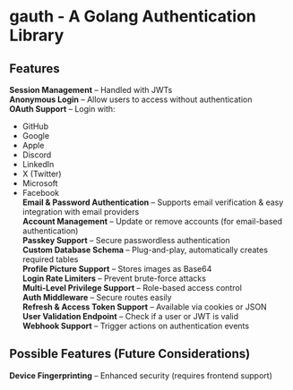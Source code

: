 # gauth - A Golang Authentication Library

## Features

**Session Management** – Handled with JWTs  
**Anonymous Login** – Allow users to access without authentication  
**OAuth Support** – Login with:

- GitHub
- Google
- Apple
- Discord
- LinkedIn
- X (Twitter)
- Microsoft
- Facebook  
  **Email & Password Authentication** – Supports email verification & easy integration with email providers  
  **Account Management** – Update or remove accounts (for email-based authentication)  
  **Passkey Support** – Secure passwordless authentication  
  **Custom Database Schema** – Plug-and-play, automatically creates required tables  
  **Profile Picture Support** – Stores images as Base64  
  **Login Rate Limiters** – Prevent brute-force attacks  
  **Multi-Level Privilege Support** – Role-based access control  
  **Auth Middleware** – Secure routes easily  
  **Refresh & Access Token Support** – Available via cookies or JSON  
  **User Validation Endpoint** – Check if a user or JWT is valid  
  **Webhook Support** – Trigger actions on authentication events

## Possible Features (Future Considerations)

**Device Fingerprinting** – Enhanced security (requires frontend support)
